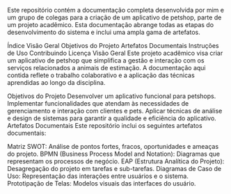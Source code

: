 Este repositório contém a documentação completa desenvolvida por mim e um grupo de colegas para a criação de um aplicativo de petshop, parte de um projeto acadêmico. Esta documentação abrange todas as etapas do desenvolvimento do sistema e inclui uma ampla gama de artefatos.

Índice
Visão Geral
Objetivos do Projeto
Artefatos Documentais
Instruções de Uso
Contribuindo
Licença
Visão Geral
Este projeto acadêmico visa criar um aplicativo de petshop que simplifica a gestão e interação com os serviços relacionados a animais de estimação. A documentação aqui contida reflete o trabalho colaborativo e a aplicação das técnicas aprendidas ao longo da disciplina.

Objetivos do Projeto
Desenvolver um aplicativo funcional para petshops.
Implementar funcionalidades que atendam às necessidades de gerenciamento e interação com clientes e pets.
Aplicar técnicas de análise e design de sistemas para garantir a qualidade e eficiência do aplicativo.
Artefatos Documentais
Este repositório inclui os seguintes artefatos documentais:

Matriz SWOT: Análise de pontos fortes, fracos, oportunidades e ameaças do projeto.
BPMN (Business Process Model and Notation): Diagramas que representam os processos de negócio.
EAP (Estrutura Analítica do Projeto): Desagregação do projeto em tarefas e sub-tarefas.
Diagramas de Caso de Uso: Representação das interações entre usuários e o sistema.
Prototipação de Telas: Modelos visuais das interfaces do usuário.

